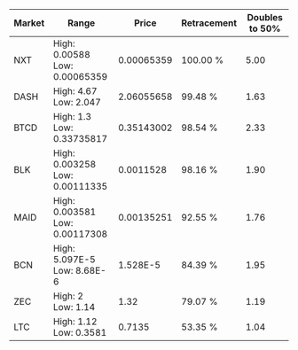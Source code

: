| Market | Range | Price| Retracement | Doubles to 50% |
| --- | --- | --- | --- | --- |
| NXT | High: 0.00588<br />Low: 0.00065359 | 0.00065359 | 100.00 % | 5.00 |
| DASH | High: 4.67<br />Low: 2.047 | 2.06055658 | 99.48 % | 1.63 |
| BTCD | High: 1.3<br />Low: 0.33735817 | 0.35143002 | 98.54 % | 2.33 |
| BLK | High: 0.003258<br />Low: 0.00111335 | 0.0011528 | 98.16 % | 1.90 |
| MAID | High: 0.003581<br />Low: 0.00117308 | 0.00135251 | 92.55 % | 1.76 |
| BCN | High: 5.097E-5<br />Low: 8.68E-6 | 1.528E-5 | 84.39 % | 1.95 |
| ZEC | High: 2<br />Low: 1.14 | 1.32 | 79.07 % | 1.19 |
| LTC | High: 1.12<br />Low: 0.3581 | 0.7135 | 53.35 % | 1.04 |
